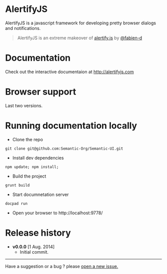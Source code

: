 AlertifyJS
==========

AlertifyJS is a javascript framework for developing pretty browser dialogs and notifications.

> AlertifyJS is an extreme makeover of <a href="http://www.github.com/fabien-d/alertify.js">alertify.js</a> by <a href="http://www.github.com/fabien-d">@fabien-d</a>

Documentation
==========
Check out the interactive documentaion at http://alertifyjs.com


Browser support
==========
Last two versions.



Running documentation locally
==========
* Clone the repo
```
git clone git@github.com:Semantic-Org/Semantic-UI.git
```

* Install dev dependencies
```
npm update; npm install;
```

* Build the project
```
grunt build
```

* Start documnetation server
```
docpad run
```
* Open your browser to http://localhost:9778/


Release history
==========
* **v0.0.0** [1 Aug. 2014]
  * Initial commit.



------
Have a suggestion or a bug ? please [open a new issue.](https://github.com/MohammadYounes/AlertifyJS/issues?state=open)